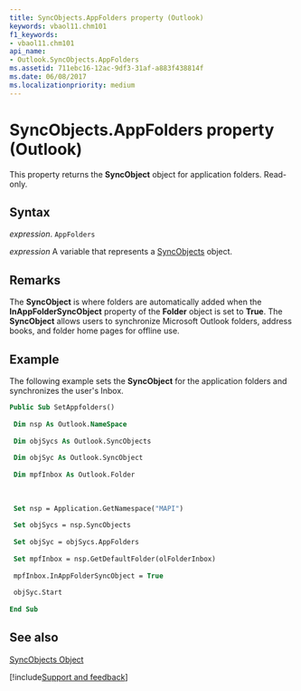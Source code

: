 ```yaml
---
title: SyncObjects.AppFolders property (Outlook)
keywords: vbaol11.chm101
f1_keywords:
- vbaol11.chm101
api_name:
- Outlook.SyncObjects.AppFolders
ms.assetid: 711ebc16-12ac-9df3-31af-a883f438814f
ms.date: 06/08/2017
ms.localizationpriority: medium
---
```



# SyncObjects.AppFolders property (Outlook)

This property returns the **SyncObject** object for application folders. Read-only.


## Syntax

_expression_. `AppFolders`

_expression_ A variable that represents a [SyncObjects](Outlook.SyncObjects.md) object.


## Remarks

The **SyncObject** is where folders are automatically added when the **InAppFolderSyncObject** property of the **Folder** object is set to **True**. The **SyncObject** allows users to synchronize Microsoft Outlook folders, address books, and folder home pages for offline use.


## Example

The following example sets the **SyncObject** for the application folders and synchronizes the user's Inbox.


```vb
Public Sub SetAppfolders() 
 
 Dim nsp As Outlook.NameSpace 
 
 Dim objSycs As Outlook.SyncObjects 
 
 Dim objSyc As Outlook.SyncObject 
 
 Dim mpfInbox As Outlook.Folder 
 
 
 
 Set nsp = Application.GetNamespace("MAPI") 
 
 Set objSycs = nsp.SyncObjects 
 
 Set objSyc = objSycs.AppFolders 
 
 Set mpfInbox = nsp.GetDefaultFolder(olFolderInbox) 
 
 mpfInbox.InAppFolderSyncObject = True 
 
 objSyc.Start 
 
End Sub
```


## See also


[SyncObjects Object](Outlook.SyncObjects.md)

[!include[Support and feedback](~/includes/feedback-boilerplate.md)]